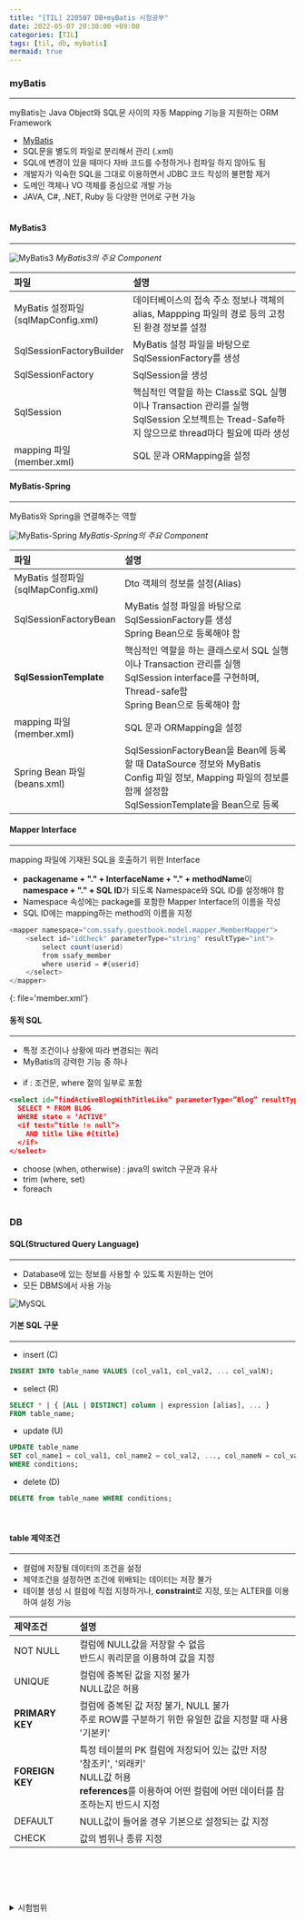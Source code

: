 ```yaml
---
title: "[TIL] 220507 DB+myBatis 시험공부"
date: 2022-05-07 20:30:00 +09:00
categories: [TIL]
tags: [til, db, mybatis]
mermaid: true
---
```


### myBatis
---
myBatis는 Java Object와 SQL문 사이의 자동 Mapping 기능을 지원하는 ORM Framework
- [MyBatis](https://blog.mybatis.org/)
- SQL문을 별도의 파일로 분리해서 관리 (.xml)
- SQL에 변경이 있을 때마다 자바 코드를 수정하거나 컴파일 하지 않아도 됨
- 개발자가 익숙한 SQL을 그대로 이용하면서 JDBC 코드 작성의 불편함 제거
- 도메인 객체나 VO 객체를 중심으로 개발 가능
- JAVA, C#, .NET, Ruby 등 다양한 언어로 구현 가능
<br><br>

#### MyBatis3
---
![MyBatis3](/assets/img/2022-05-07/mybatis_13.png)
_MyBatis3의 주요 Component_  
  
| 파일                 | 설명              |
|:-------------------- |:-----------------|
| MyBatis 설정파일 <br>(sqlMapConfig.xml) | 데이터베이스의 접속 주소 정보나 객체의 alias, Mappping 파일의 경로 등의 고정된 환경 정보를 설정 |
| SqlSessionFactoryBuilder | MyBatis 설정 파일을 바탕으로 SqlSessionFactory를 생성 |
| SqlSessionFactory | SqlSession을 생성 |
| SqlSession | 핵심적인 역할을 하는 Class로 SQL 실행이나 Transaction 관리를 실행 <br> SqlSession 오브젝트는 Tread-Safe하지 않으므로 thread마다 필요에 따라 생성 |
| mapping 파일 <br> (member.xml) | SQL 문과 ORMapping을 설정 |  
  

#### MyBatis-Spring
---
MyBatis와 Spring을 연결해주는 역할

![MyBatis-Spring](/assets/img/2022-05-07/mybatis_15.png)
_MyBatis-Spring의 주요 Component_
  
| 파일                 | 설명           |
|:-------------------- |:-----------------|
| MyBatis 설정파일 <br>(sqlMapConfig.xml) | Dto 객체의 정보를 설정(Alias) |
| SqlSessionFactoryBean | MyBatis 설정 파일을 바탕으로 SqlSessionFactory를 생성 <br> Spring Bean으로 등록해야 함 |
| <span style="font-weight: bold">SqlSessionTemplate</span> | 핵심적인 역할을 하는 클래스로서 SQL 실행이나 Transaction 관리를 실행 <br> SqlSession interface를 구현하며, Thread-safe함 <br> Spring Bean으로 등록해야 함 |
| mapping 파일 <br> (member.xml) | SQL 문과 ORMapping을 설정 |
| Spring Bean 파일 <br> (beans.xml) | SqlSessionFactoryBean을 Bean에 등록할 때 DataSource 정보와 MyBatis Config 파일 정보, Mapping 파일의 정보를 함께 설정함 <br> SqlSessionTemplate을 Bean으로 등록 |  
  

#### Mapper Interface
---
mapping 파일에 기재된 SQL을 호출하기 위한 Interface
- **packagename + "." + InterfaceName + "." + methodName**이 **namespace + "." + SQL ID**가 되도록 Namespace와 SQL ID를 설정해야 함
- Namespace 속성에는 package를 포함한 Mapper Interface의 이름을 작성
- SQL ID에는 mapping하는 method의 이름을 지정

```java 
<mapper namespace="com.ssafy.guestbook.model.mapper.MemberMapper">
	<select id="idCheck" parameterType="string" resultType="int">
		select count(userid)
		from ssafy_member
		where userid = #{userid}
	</select>
</mapper>
```
{: file='member.xml'}
<br>

#### 동적 SQL
---
- 특정 조건이나 상황에 따라 변경되는 쿼리
- MyBatis의 강력한 기능 중 하나
<br><br>
- if : 조건문, where 절의 일부로 포함
```xml
<select id=”findActiveBlogWithTitleLike” parameterType=”Blog” resultType=”Blog”>
  SELECT * FROM BLOG
  WHERE state = ‘ACTIVE’
  <if test=”title != null”>
    AND title like #{title}
  </if>
</select>
```
- choose (when, otherwise) : java의 switch 구문과 유사
- trim (where, set)
- foreach
<br><br>

### DB

#### SQL(Structured Query Language)
---
- Database에 있는 정보를 사용할 수 있도록 지원하는 언어
- 모든 DBMS에서 사용 가능  

![MySQL](/assets/img/2022-05-07/dml_select_8.png)
<br>

#### 기본 SQL 구문
---
- insert (C)
```sql
INSERT INTO table_name VALUES (col_val1, col_val2, ... col_valN);
```
- select (R)
```sql
SELECT * | { [ALL | DISTINCT] column | expression [alias], ... }
FROM table_name;
```
- update (U)
```sql
UPDATE table_name
SET col_name1 = col_val1, col_name2 = col_val2, ..., col_nameN = col_valN
WHERE conditions;
```
- delete (D)
```sql
DELETE from table_name WHERE conditions;
```
<br>

#### table 제약조건
---
- 컬럼에 저장될 데이터의 조건을 설정
- 제약조건을 설정하면 조건에 위배되는 데이터는 저장 불가
- 테이블 생성 시 컬럼에 직접 지정하거나, **constraint**로 지정, 또는 ALTER를 이용하여 설정 가능
  
| 제약조건                 | 설명           |
|:-------------------- |:-----------------|
| NOT NULL | 컬럼에 NULL값을 저장할 수 없음 <br> 반드시 쿼리문을 이용하여 값을 지정 |
| UNIQUE | 컬럼에 중복된 값을 지정 불가 <br> NULL값은 허용 |
| **PRIMARY KEY** | 컬럼에 중복된 값 저장 불가, NULL 불가 <br> 주로 ROW를 구분하기 위한 유일한 값을 지정할 때 사용 <br> '기본키' |
| **FOREIGN KEY** | 특정 테이블의 PK 컬럼에 저장되어 있는 값만 저장 <br> '참조키', '외래키' <br> NULL값 허용 <br> **references**를 이용하여 어떤 컬럼에 어떤 데이터를 참조하는지 반드시 지정 |
| DEFAULT | NULL값이 들어올 경우 기본으로 설정되는 값 지정 |
| CHECK | 값의 범위나 종류 지정 |  
<br>

<br><br>
<details>
<summary> 시험범위</summary>
<div markdown="1">
- myBatis
  - 객체와 메서드
  - 구성파일
  - 태그들과 태그 속성 (sql, selectKey 포함)
  - 동적쿼리 태그  
- 테이블 제약조건
  - PK, FK 설정이유: 데이터의 무결성
  - 제약사항 종류
- index 특징, view 특징, 사용법
- Select
  - 실행순서
  - 연산자 (like, in, not in, is null 등)
- join
  - 종류, 사용방법
- DDL
  - 종류와 활용
  - create table 테이블명 select ~ from ~
- 트랜잭션
- 그룹함수
</div>
</details>